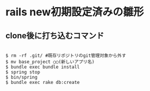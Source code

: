 # rails new初期設定済みの雛形

## clone後に打ち込むコマンド
```$ git clone ~~~~

$ rm -rf .git/ #既存リポジトリのgit管理対象から外す
$ mv base_project ◯◯(新しいアプリ名)
$ bundle exec bundle install
$ spring stop
$ bin/spring
$ bundle exec rake db:create
```
